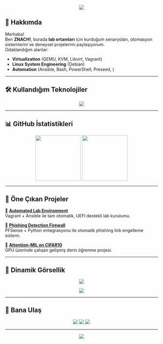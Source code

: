 <!-- PROFİL BANNER -->
<p align="center">
  <img src="https://capsule-render.vercel.app/api?type=waving&color=0:0f2027,100:2c5364&height=250&section=header&text=%20Welcome%20to%20My%20Lab%20Environments!&fontSize=35&fontColor=ffffff&animation=fadeIn" />
</p>

<!-- HAKKINDA -->
## 🔬 Hakkımda
Merhaba!  
Ben **ZNACH!**, burada **lab ortamları** için kurduğum senaryoları, otomasyon sistemlerini ve deneysel projelerimi paylaşıyorum.  
Odaklandığım alanlar:  
-  **Virtualization** (QEMU, KVM, Libvirt, Vagrant)  
-  **Linux System Engineering** (Debian)  
-  **Automation** (Ansible, Bash, PowerShell, Preseed, )  

---

<!-- TEKNOLOJİ ROZETLERİ --> 
## 🛠️ Kullandığım Teknolojiler 
<p align="center"> <img src="https://skillicons.dev/icons?i=linux,debian,windows,ansible,git,github,bash,powershell" /> </p>

---

<!-- GRAFİKLER -->
## 📊 GitHub İstatistikleri
<p align="center">
  <img src="https://github-readme-stats.vercel.app/api?username=znach-lab&show_icons=true&theme=radical&hide_border=true" height="150"/>
  <img src="https://github-readme-stats.vercel.app/api/top-langs/?username=znach-lab&layout=compact&theme=radical&hide_border=true" height="150"/>
</p>

---

<!-- PROJELER -->
## 🚀 Öne Çıkan Projeler
🔹 [**Automated Lab Environment**](#)  
Vagrant + Ansible ile tam otomatik, UEFI destekli lab kurulumu.  

🔹 [**Phishing Detection Firewall**](#)  
PFSense + Python entegrasyonu ile otomatik phishing link engelleme sistemi.  

🔹 [**Attention-MIL on CIFAR10**](#)  
GPU üzerinde çalışan gelişmiş derin öğrenme projesi.  

---

<!-- DİNAMİK CARDLAR -->
## 🎯 Dinamik Görsellik
<p align="center">
  <img src="https://github-profile-trophy.vercel.app/?username=znach-lab&theme=darkhub&column=7" />
</p>

<p align="center">
  <img src="https://github-readme-streak-stats.herokuapp.com/?user=znach-lab&theme=tokyonight&hide_border=true" />
</p>

---

<!-- İLETİŞİM -->
## 📡 Bana Ulaş
<p align="center">
  <a href="mailto:example@mail.com"><img src="https://img.shields.io/badge/Email-D14836?style=for-the-badge&logo=gmail&logoColor=white"></a>
  <a href="https://linkedin.com/in/username"><img src="https://img.shields.io/badge/LinkedIn-0077B5?style=for-the-badge&logo=linkedin&logoColor=white"></a>
  <a href="https://github.com/USERNAME"><img src="https://img.shields.io/badge/GitHub-100000?style=for-the-badge&logo=github&logoColor=white"></a>
</p>

---

<p align="center">
  <img src="https://capsule-render.vercel.app/api?type=waving&color=0:0f2027,100:2c5364&height=150&section=footer" />
</p>
